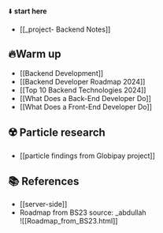 ⬇️ **start here**

- [[_project- Backend Notes]]

 ## 🔥Warm up

- [[Backend Development]]  
- [[Backend Developer Roadmap 2024]]  
- [[Top 10 Backend Technologies 2024]]  
- [[What Does a Back-End Developer Do]]
- [[What Does a Front-End Developer Do]]
## ☢️ Particle research
- [[particle findings from Globipay project]]

## 📚 References

- [[server-side]]
- Roadmap from BS23 source: _abdullah  
  ![[Roadmap_from_BS23.html]]  
  



